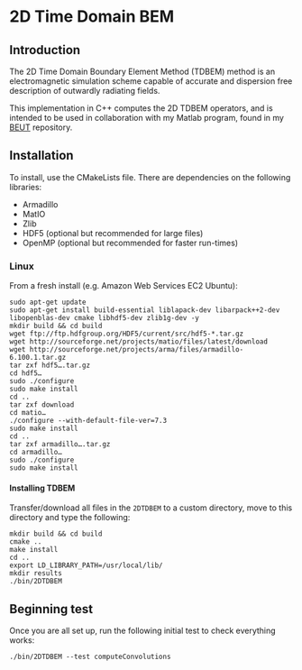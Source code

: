 # 2D Time Domain BEM

## Introduction
The 2D Time Domain Boundary Element Method (TDBEM) method is an electromagnetic simulation scheme capable of accurate and dispersion free description of outwardly radiating fields.

This implementation in C++ computes the 2D TDBEM operators, and is intended to be used in collaboration with my Matlab program, found in my [BEUT] repository.

## Installation
To install, use the CMakeLists file. There are dependencies on the following libraries:
* Armadillo
* MatIO
* Zlib
* HDF5 (optional but recommended for large files)
* OpenMP (optional but recommended for faster run-times)

### Linux
From a fresh install (e.g. Amazon Web Services EC2 Ubuntu):
```
sudo apt-get update
sudo apt-get install build-essential liblapack-dev libarpack++2-dev libopenblas-dev cmake libhdf5-dev zlib1g-dev -y
mkdir build && cd build
wget ftp://ftp.hdfgroup.org/HDF5/current/src/hdf5-*.tar.gz
wget http://sourceforge.net/projects/matio/files/latest/download
wget http://sourceforge.net/projects/arma/files/armadillo-6.100.1.tar.gz
tar zxf hdf5….tar.gz
cd hdf5…
sudo ./configure
sudo make install
cd ..
tar zxf download
cd matio…
./configure --with-default-file-ver=7.3
sudo make install
cd ..
tar zxf armadillo….tar.gz
cd armadillo…
sudo ./configure
sudo make install
```
#### Installing TDBEM
Transfer/download all files in the `2DTDBEM` to a custom directory, move to this directory and type the following:
```
mkdir build && cd build
cmake ..
make install
cd ..
export LD_LIBRARY_PATH=/usr/local/lib/
mkdir results
./bin/2DTDBEM
```


## Beginning test
Once you are all set up, run the following initial test to check everything works:
```
./bin/2DTDBEM --test computeConvolutions
```


[BEUT]: https://github.com/dan-phd/BEUT